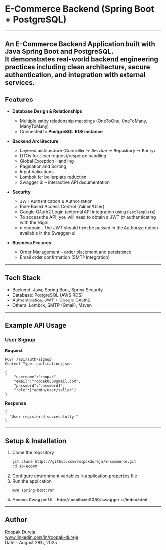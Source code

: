 # E-Commerce Backend (Spring Boot + PostgreSQL)
---
An E-Commerce Backend Application built with Java Spring Boot and PostgreSQL.  
It demonstrates real-world backend engineering practices including clean architecture, secure authentication, and integration with external services.
---

## Features

- **Database Design & Relationships**
    - Multiple entity relationship mappings (OneToOne, OneToMany, ManyToMany)
    - Connected to **PostgreSQL RDS instance**

- **Backend Architecture**
    - Layered architecture (Controller → Service → Repository → Entity)
    - DTOs for clean request/response handling
    - Global Exception Handling
    - Pagination and Sorting
    - Input Validations
    - Lombok for boilerplate reduction
    - Swagger UI – interactive API documentation

- **Security**
    - JWT Authentication & Authorization
    - Role-Based Access Control (Admin/User)
    - Google OAuth2 Login (external API integration using `RestTemplate`)
    - To access the API, you will need to obtain a JWT by authenticating with the /signi
    - n endpoint. The JWT should then be passed in the Authorize option available in the Swagger-ui.

- **Business Features**
    - Order Management – order placement and persistence
    - Email order confirmation (SMTP Integration)

---

## Tech Stack
- Backend: Java, Spring Boot, Spring Security
- Database: PostgreSQL (AWS RDS)
- Authentication: JWT + Google OAuth2
- Others: Lombok, SMTP (Gmail), Maven

---

## Example API Usage

### User Signup
**Request**
```
POST /api/auth/signup
Content-Type: application/json

{
    "username":"roopak",
    "email":"roopak033@gmail.com",
    "password":"password1",
    "role":["admin/user/seller"]
}
```
**Response**
```
{
  "User registered successfully!"
}
```
---

## Setup & Installation

1. Clone the repository
   ```bash
   git clone https://github.com/roopakdureja/E-commerce.git
   cd sb-ecomm
   ```
2. Configure environment variables in application.properties file
3. Run the application
    ```bash
   mvn spring-boot:run
   ```
4. Access Swagger UI - http://localhost:8080/swagger-ui/index.html

---

## Author
Roopak Dureja<br>
www.linkedin.com/in/roopak-dureja
<br>Date - August 28th, 2025
